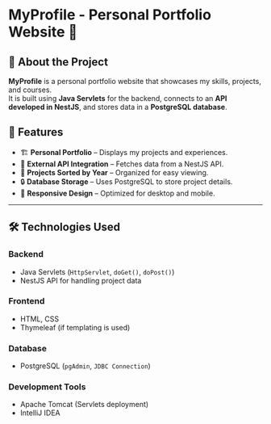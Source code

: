 # MyProfile - Personal Portfolio Website 🚀

## 📌 About the Project
**MyProfile** is a personal portfolio website that showcases my skills, projects, and courses.  
It is built using **Java Servlets** for the backend, connects to an **API developed in NestJS**, and stores data in a **PostgreSQL database**.

## 🌟 Features
- 🏗 **Personal Portfolio** – Displays my projects and experiences.
- 🔗 **External API Integration** – Fetches data from a NestJS API.
- 📅 **Projects Sorted by Year** – Organized for easy viewing.
- 🔒 **Database Storage** – Uses PostgreSQL to store project details.
- 📱 **Responsive Design** – Optimized for desktop and mobile.

---

## 🛠️ Technologies Used
### **Backend**
- Java Servlets (`HttpServlet`, `doGet()`, `doPost()`)
- NestJS API for handling project data

### **Frontend**
- HTML, CSS
- Thymeleaf (if templating is used)

### **Database**
- PostgreSQL (`pgAdmin`, `JDBC Connection`)

### **Development Tools**
- Apache Tomcat (Servlets deployment)
- IntelliJ IDEA 



